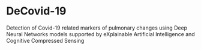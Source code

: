 # DeCovid-19
Detection of Covid-19 related markers of pulmonary changes using Deep Neural Networks models supported by eXplainable Artificial Intelligence and Cognitive Compressed Sensing
